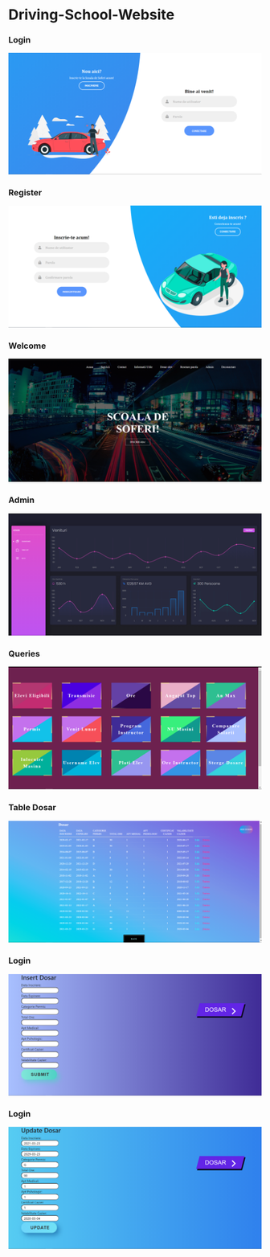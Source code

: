 # Driving-School-Website
### Login
![alt text](https://github.com/dianavintila/Driving-School-Website/blob/main/Screenshot%20(2721).png)
### Register
![alt text](https://github.com/dianavintila/Driving-School-Website/blob/main/Screenshot%20(2722).png)
### Welcome
![alt text](https://github.com/dianavintila/Driving-School-Website/blob/main/Screenshot%20(2753).png)
### Admin
![alt text](https://github.com/dianavintila/Driving-School-Website/blob/main/Screenshot%20(2758).png)

### Queries
![alt text](https://github.com/dianavintila/Driving-School-Website/blob/main/Screenshot%20(2767).png)
### Table Dosar
![alt text](https://github.com/dianavintila/Driving-School-Website/blob/main/Screenshot%20(2724).png)
### Login
![alt text](https://github.com/dianavintila/Driving-School-Website/blob/main/Screenshot%20(2725).png)
### Login
![alt text](https://github.com/dianavintila/Driving-School-Website/blob/main/Screenshot%20(2726).png)

